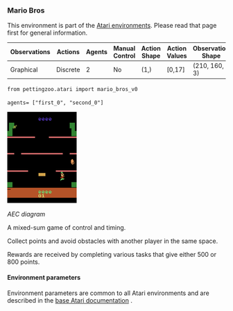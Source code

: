 
### Mario Bros

This environment is part of the [Atari environments](../atari.md). Please read that page first for general information.

| Observations | Actions | Agents  | Manual Control | Action Shape | Action Values | Observation Shape | Observation Values | Num States |
|--------------|---------|---------|----------------|--------------|---------------|-------------------|--------------------|------------|
| Graphical    | Discrete  | 2 | No      | (1,)    | [0,17]         | (210, 160, 3)         | (0,255)            | ?          |

`from pettingzoo.atari import mario_bros_v0`

`agents= ["first_0", "second_0"]`

![mario_bros gif](atari_mario_bros.gif)

*AEC diagram*

A mixed-sum game of control and timing.

Collect points and avoid obstacles with another player in the same space.

Rewards are received by completing various tasks that give either 500 or 800 points.

#### Environment parameters

Environment parameters are common to all Atari environments and are described in the [base Atari documentation](../atari.md) .
